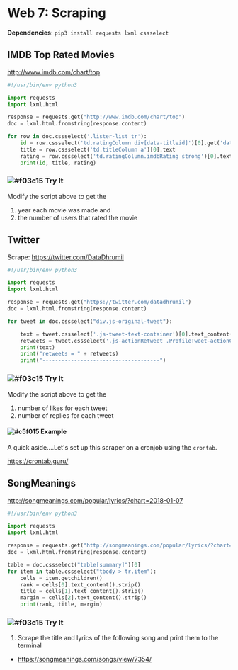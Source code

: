 # Web 7: Scraping

**Dependencies**: `pip3 install requests lxml cssselect`

## IMDB Top Rated Movies

http://www.imdb.com/chart/top

```python
#!/usr/bin/env python3

import requests
import lxml.html

response = requests.get("http://www.imdb.com/chart/top")
doc = lxml.html.fromstring(response.content)

for row in doc.cssselect('.lister-list tr'):
    id = row.cssselect('td.ratingColumn div[data-titleid]')[0].get('data-titleid')
    title = row.cssselect('td.titleColumn a')[0].text
    rating = row.cssselect('td.ratingColumn.imdbRating strong')[0].text
    print(id, title, rating)
```

### ![#f03c15](https://placehold.it/15/f03c15/000000?text=+) Try It

Modify the script above to get the

1. year each movie was made and
2. the number of users that rated the movie

## Twitter

Scrape: https://twitter.com/DataDhrumil

```python
#!/usr/bin/env python3

import requests
import lxml.html

response = requests.get("https://twitter.com/datadhrumil")
doc = lxml.html.fromstring(response.content)

for tweet in doc.cssselect("div.js-original-tweet"):

	text = tweet.cssselect('.js-tweet-text-container')[0].text_content().strip()
	retweets = tweet.cssselect('.js-actionRetweet .ProfileTweet-actionCountForPresentation')[0].text_content().strip()
	print(text)
	print("retweets = " + retweets)
	print("-------------------------------------")
```

### ![#f03c15](https://placehold.it/15/f03c15/000000?text=+) Try It

Modify the script above to get the

1. number of likes for each tweet
2. number of replies for each tweet

#### ![#c5f015](https://placehold.it/15/c5f015/000000?text=+) Example

A quick aside....Let's set up this scraper on a cronjob using the `crontab`.

https://crontab.guru/


## SongMeanings

http://songmeanings.com/popular/lyrics/?chart=2018-01-07

```python
#!/usr/bin/env python3

import requests
import lxml.html

response = requests.get("http://songmeanings.com/popular/lyrics/?chart=2018-01-07")
doc = lxml.html.fromstring(response.content)

table = doc.cssselect("table[summary]")[0]
for item in table.cssselect("tbody > tr.item"):
    cells = item.getchildren()
    rank = cells[0].text_content().strip()
    title = cells[1].text_content().strip()
    margin = cells[2].text_content().strip()
    print(rank, title, margin)
```
### ![#f03c15](https://placehold.it/15/f03c15/000000?text=+) Try It

1. Scrape the title and lyrics of the following song and print them to the terminal

 - https://songmeanings.com/songs/view/7354/
